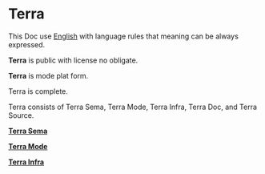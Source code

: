# Terra





This Doc use [English](English/a.md) with language rules that meaning can be always expressed.





**Terra** is public with license no obligate.





**Terra** is mode plat form.


Terra is complete.


Terra consists of Terra Sema, Terra Mode, Terra Infra, Terra Doc, and Terra Source.



[**Terra Sema**](TerraSema/a.md)



[**Terra Mode**](TerraMode/a.md)



[**Terra Infra**](TerraInfra/a.md)